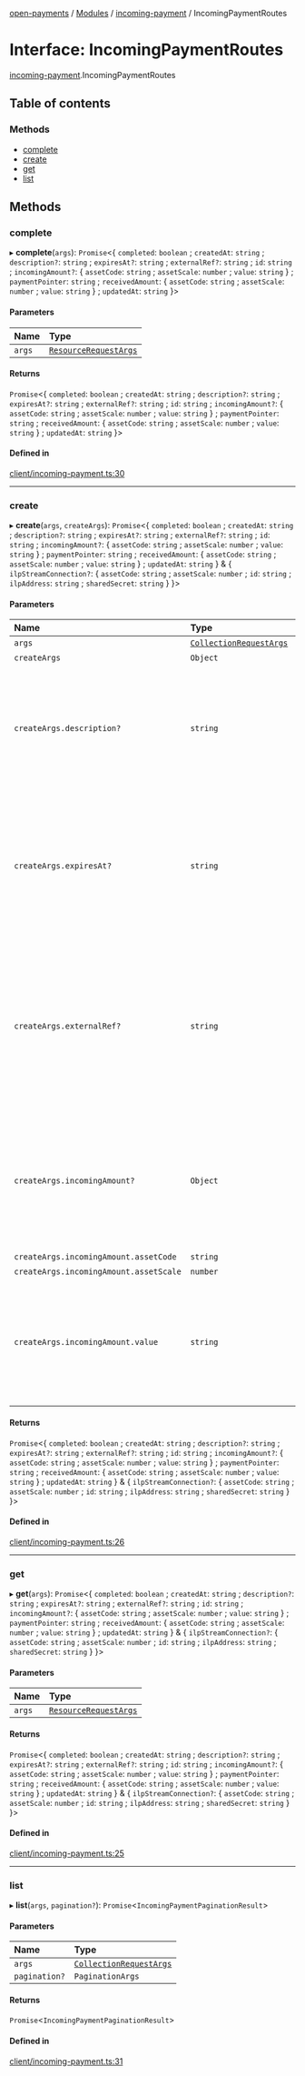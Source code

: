 [open-payments](../README.md) / [Modules](../modules.md) / [incoming-payment](../modules/incoming_payment.md) / IncomingPaymentRoutes

# Interface: IncomingPaymentRoutes

[incoming-payment](../modules/incoming_payment.md).IncomingPaymentRoutes

## Table of contents

### Methods

- [complete](incoming_payment.IncomingPaymentRoutes.md#complete)
- [create](incoming_payment.IncomingPaymentRoutes.md#create)
- [get](incoming_payment.IncomingPaymentRoutes.md#get)
- [list](incoming_payment.IncomingPaymentRoutes.md#list)

## Methods

### complete

▸ **complete**(`args`): `Promise`<{ `completed`: `boolean` ; `createdAt`: `string` ; `description?`: `string` ; `expiresAt?`: `string` ; `externalRef?`: `string` ; `id`: `string` ; `incomingAmount?`: { `assetCode`: `string` ; `assetScale`: `number` ; `value`: `string`  } ; `paymentPointer`: `string` ; `receivedAmount`: { `assetCode`: `string` ; `assetScale`: `number` ; `value`: `string`  } ; `updatedAt`: `string`  }\>

#### Parameters

| Name | Type |
| :------ | :------ |
| `args` | [`ResourceRequestArgs`](index.ResourceRequestArgs.md) |

#### Returns

`Promise`<{ `completed`: `boolean` ; `createdAt`: `string` ; `description?`: `string` ; `expiresAt?`: `string` ; `externalRef?`: `string` ; `id`: `string` ; `incomingAmount?`: { `assetCode`: `string` ; `assetScale`: `number` ; `value`: `string`  } ; `paymentPointer`: `string` ; `receivedAmount`: { `assetCode`: `string` ; `assetScale`: `number` ; `value`: `string`  } ; `updatedAt`: `string`  }\>

#### Defined in

[client/incoming-payment.ts:30](https://github.com/interledger/rafiki/blob/44b48cce/packages/open-payments/src/client/incoming-payment.ts#L30)

___

### create

▸ **create**(`args`, `createArgs`): `Promise`<{ `completed`: `boolean` ; `createdAt`: `string` ; `description?`: `string` ; `expiresAt?`: `string` ; `externalRef?`: `string` ; `id`: `string` ; `incomingAmount?`: { `assetCode`: `string` ; `assetScale`: `number` ; `value`: `string`  } ; `paymentPointer`: `string` ; `receivedAmount`: { `assetCode`: `string` ; `assetScale`: `number` ; `value`: `string`  } ; `updatedAt`: `string`  } & { `ilpStreamConnection?`: { `assetCode`: `string` ; `assetScale`: `number` ; `id`: `string` ; `ilpAddress`: `string` ; `sharedSecret`: `string`  }  }\>

#### Parameters

| Name | Type | Description |
| :------ | :------ | :------ |
| `args` | [`CollectionRequestArgs`](index.CollectionRequestArgs.md) | - |
| `createArgs` | `Object` | - |
| `createArgs.description?` | `string` | **`Description`** Human readable description of the incoming payment that will be visible to the account holder. |
| `createArgs.expiresAt?` | `string` | Format: date-time **`Description`** The date and time when payments into the incoming payment must no longer be accepted. |
| `createArgs.externalRef?` | `string` | **`Description`** A reference that can be used by external systems to reconcile this payment with their systems. E.g. An invoice number. (Optional) |
| `createArgs.incomingAmount?` | `Object` | **`Description`** The maximum amount that should be paid into the payment pointer under this incoming payment. |
| `createArgs.incomingAmount.assetCode` | `string` | - |
| `createArgs.incomingAmount.assetScale` | `number` | - |
| `createArgs.incomingAmount.value` | `string` | Format: uint64 **`Description`** The value is an unsigned 64-bit integer amount, represented as a string. |

#### Returns

`Promise`<{ `completed`: `boolean` ; `createdAt`: `string` ; `description?`: `string` ; `expiresAt?`: `string` ; `externalRef?`: `string` ; `id`: `string` ; `incomingAmount?`: { `assetCode`: `string` ; `assetScale`: `number` ; `value`: `string`  } ; `paymentPointer`: `string` ; `receivedAmount`: { `assetCode`: `string` ; `assetScale`: `number` ; `value`: `string`  } ; `updatedAt`: `string`  } & { `ilpStreamConnection?`: { `assetCode`: `string` ; `assetScale`: `number` ; `id`: `string` ; `ilpAddress`: `string` ; `sharedSecret`: `string`  }  }\>

#### Defined in

[client/incoming-payment.ts:26](https://github.com/interledger/rafiki/blob/44b48cce/packages/open-payments/src/client/incoming-payment.ts#L26)

___

### get

▸ **get**(`args`): `Promise`<{ `completed`: `boolean` ; `createdAt`: `string` ; `description?`: `string` ; `expiresAt?`: `string` ; `externalRef?`: `string` ; `id`: `string` ; `incomingAmount?`: { `assetCode`: `string` ; `assetScale`: `number` ; `value`: `string`  } ; `paymentPointer`: `string` ; `receivedAmount`: { `assetCode`: `string` ; `assetScale`: `number` ; `value`: `string`  } ; `updatedAt`: `string`  } & { `ilpStreamConnection?`: { `assetCode`: `string` ; `assetScale`: `number` ; `id`: `string` ; `ilpAddress`: `string` ; `sharedSecret`: `string`  }  }\>

#### Parameters

| Name | Type |
| :------ | :------ |
| `args` | [`ResourceRequestArgs`](index.ResourceRequestArgs.md) |

#### Returns

`Promise`<{ `completed`: `boolean` ; `createdAt`: `string` ; `description?`: `string` ; `expiresAt?`: `string` ; `externalRef?`: `string` ; `id`: `string` ; `incomingAmount?`: { `assetCode`: `string` ; `assetScale`: `number` ; `value`: `string`  } ; `paymentPointer`: `string` ; `receivedAmount`: { `assetCode`: `string` ; `assetScale`: `number` ; `value`: `string`  } ; `updatedAt`: `string`  } & { `ilpStreamConnection?`: { `assetCode`: `string` ; `assetScale`: `number` ; `id`: `string` ; `ilpAddress`: `string` ; `sharedSecret`: `string`  }  }\>

#### Defined in

[client/incoming-payment.ts:25](https://github.com/interledger/rafiki/blob/44b48cce/packages/open-payments/src/client/incoming-payment.ts#L25)

___

### list

▸ **list**(`args`, `pagination?`): `Promise`<`IncomingPaymentPaginationResult`\>

#### Parameters

| Name | Type |
| :------ | :------ |
| `args` | [`CollectionRequestArgs`](index.CollectionRequestArgs.md) |
| `pagination?` | `PaginationArgs` |

#### Returns

`Promise`<`IncomingPaymentPaginationResult`\>

#### Defined in

[client/incoming-payment.ts:31](https://github.com/interledger/rafiki/blob/44b48cce/packages/open-payments/src/client/incoming-payment.ts#L31)
